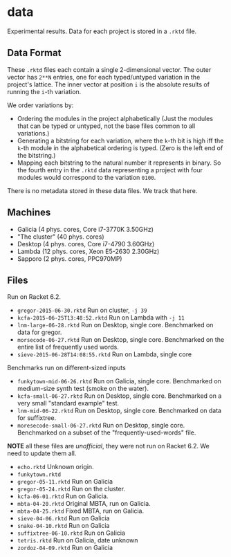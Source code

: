 data
====

Experimental results.
Data for each project is stored in a `.rktd` file.


Data Format
-----------

These `.rktd` files each contain a single 2-dimensional vector.
The outer vector has `2**N` entries, one for each typed/untyped variation in the project's lattice.
The inner vector at position `i` is the absolute results of running the `i`-th variation.

We order variations by:
- Ordering the modules in the project alphabetically
  (Just the modules that can be typed or untyped, not the base files common to all variations.)
- Generating a bitstring for each variation, where the `k`-th bit is high iff the `k`-th module
  in the alphabetical ordering is typed. (Zero is the left end of the bitstring.)
- Mapping each bitstring to the natural number it represents in binary.
So the fourth entry in the `.rktd` data representing a project with four modules
would correspond to the variation `0100`.

There is no metadata stored in these data files.
We track that here.


Machines
--------
- Galicia (4 phys. cores, Core i7-3770K 3.50GHz)
- "The cluster" (40 phys. cores)
- Desktop (4 phys. cores, Core i7-4790 3.60GHz)
- Lambda (12 phys. cores, Xeon E5-2630 2.30GHz)
- Sapporo (2 phys. cores, PPC970MP)


Files
-----

Run on Racket 6.2.

- `gregor-2015-06-30.rktd` Run on cluster, `-j 39`
- `kcfa-2015-06-25T13:48:52.rktd` Run on Lambda with `-j 11`
- `lnm-large-06-28.rktd` Run on Desktop, single core. Benchmarked on data for gregor.
- `morsecode-06-27.rktd` Run on Desktop, single core. Benchmarked on the entire list of frequently used words.
- `sieve-2015-06-28T14:08:55.rktd` Run on Lambda, single core

Benchmarks run on different-sized inputs
- `funkytown-mid-06-26.rktd` Run on Galicia, single core. Benchmarked on medium-size synth test (smoke on the water).
- `kcfa-small-06-27.rktd` Run on Desktop, single core. Benchmarked on a very small "standard example" test.
- `lnm-mid-06-22.rktd` Run on Desktop, single core. Benchmarked on data for suffixtree.
- `moresecode-small-06-27.rktd` Run on Desktop, single core. Benchmarked on a subset of the "frequently-used-words" file.

__NOTE__ all these files are _unofficial_, they were not run on Racket 6.2.
We need to update them all.

- `echo.rktd` Unknown origin.
- `funkytown.rktd`
- `gregor-05-11.rktd` Run on Galicia
- `gregor-05-24.rktd` Run on the cluster.
- `kcfa-06-01.rktd` Run on Galicia.
- `mbta-04-20.rktd` Original MBTA, run on Galicia.
- `mbta-04-25.rktd` Fixed MBTA, run on Galicia.
- `sieve-04-06.rktd` Run on Galicia
- `snake-04-10.rktd` Run on Galicia
- `suffixtree-06-10.rktd` Run on Galicia
- `tetris.rktd` Run on Galicia, date unknown
- `zordoz-04-09.rktd` Run on Galicia

